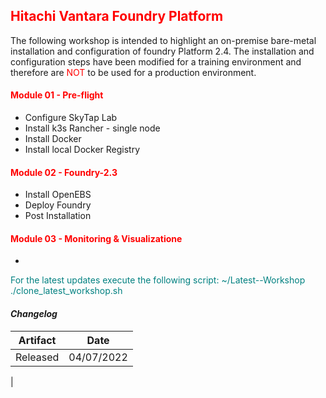 ## <font color='red'>Hitachi Vantara Foundry Platform</font>
The following workshop is intended to highlight an on-premise bare-metal installation and configuration of foundry Platform 2.4. The installation and configuration steps have been modified for a training environment and therefore are <font color='red'>NOT</font> to be used for a production environment.

#### <font color='red'>Module 01 - Pre-flight</font>
* Configure SkyTap Lab
* Install k3s Rancher - single node
* Install Docker
* Install local Docker Registry


#### <font color='red'>Module 02 - Foundry-2.3</font>
* Install OpenEBS
* Deploy Foundry
* Post Installation

#### <font color='red'>Module 03 - Monitoring & Visualizatione</font>
*



<font color='teal'>For the latest updates execute the following script: ~/Latest--Workshop ./clone_latest_workshop.sh </font>

#### <em> Changelog </em>

| Artifact                   | Date       |  
| ---------------------------| -----------| 
| Released                   | 04/07/2022 | 
|
 
